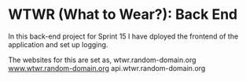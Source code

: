 # WTWR (What to Wear?): Back End
In this back-end project for Sprint 15 I have dployed the frontend of the application and set up logging.

The websites for this are set as, 
wtwr.random-domain.org
www.wtwr.random-domain.org
api.wtwr.random-domain.org
